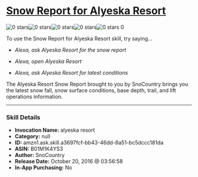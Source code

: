 # [Snow Report for Alyeska Resort](http://alexa.amazon.com/#skills/amzn1.ask.skill.a3697fcf-bb43-46dd-8a51-bc5dccc181da)
![0 stars](../../images/ic_star_border_black_18dp_1x.png)![0 stars](../../images/ic_star_border_black_18dp_1x.png)![0 stars](../../images/ic_star_border_black_18dp_1x.png)![0 stars](../../images/ic_star_border_black_18dp_1x.png)![0 stars](../../images/ic_star_border_black_18dp_1x.png) 0

To use the Snow Report for Alyeska Resort skill, try saying...

* *Alexa, ask Alyeska Resort for the snow report*

* *Alexa, open Alyeska Resort*

* *Alexa, ask Alyeska Resort for latest conditions*

The Alyeska Resort Snow Report brought to you by SnoCountry brings you the latest snow fall, snow surface conditions,  base depth, trail, and lift operations information.

***

### Skill Details

* **Invocation Name:** alyeska resort
* **Category:** null
* **ID:** amzn1.ask.skill.a3697fcf-bb43-46dd-8a51-bc5dccc181da
* **ASIN:** B01M1K4YS3
* **Author:** SnoCountry
* **Release Date:** October 20, 2016 @ 03:56:58
* **In-App Purchasing:** No
